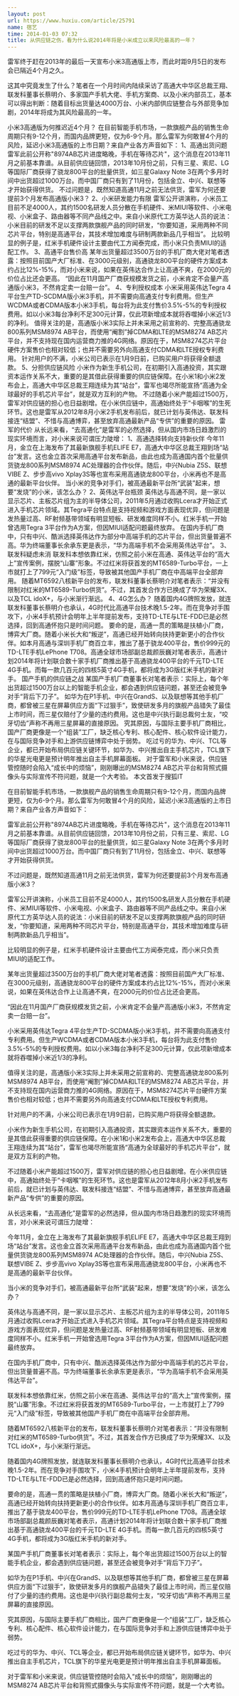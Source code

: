 ```yaml
---
layout: post
url: https://www.huxiu.com/article/25791
name: 宿艺
time: 2014-01-03 07:32
title: 从供应链之伤，看为什么说2014年将是小米成立以来风险最高的一年？
---
```

雷军终于赶在2013年的最后一天宣布小米3高通版上市，而此时距9月5日的发布会已隔近4个月之久。

这其中究竟发生了什么？笔者在一个月时间内陆续采访了高通大中华区总裁王翔、联发科董事长蔡明介、多家国产手机大佬、手机方案商、以及小米内部员工，基本可以得出判断：随着目标出货量达4000万台、小米内部供应链整合与外部竞争加剧，2014年将成为其风险最高的一年。

小米3高通版为何推迟近4个月？ 在目前智能手机市场，一款旗舰产品的销售生命周期只有9-12个月，而国内品牌更短，仅为6-9个月。那么雷军为何敢冒4个月的风险，延迟小米3高通版的上市日期？来自产业各方声音如下： 1、高通出货问题 雷军此前公开称"8974AB芯片进度略晚，手机在等待芯片"，这个消息在2013年11月之前基本靠谱。从目前供应链回馈，2013年10月份之前，只有三星、索尼、LG等国际厂商获得了骁龙800平台的批量供货，如三星Galaxy Note 3在两个多月时间中出货超过1000万台。而中国厂商只有到了11月份，包括金立、中兴、联想等才开始获得供货。 不过问题是，既然知道高通11月之前无法供货，雷军为何还要提前3个月发布高通版小米3？ 2、小米研发能力有限 雷军公开讲演称，小米员工目前不足4000人，其约1500名研发人员分散在手机硬件、米MIUI等软件、小米电视、小米盒子、路由器等不同产品线之中。来自小米原代工方英华达人员的说法：小米目前的研发不足以支撑两款旗舰产品的同时研发，“你要知道，采用两种不同芯片平台，特别是高通平台，其技术增加难度与研制两款新品几乎相当”。 比较明显的例子是，红米手机硬件设计主要由代工方闻泰完成，而小米只负责MIUI的适配工作。 3、高通平台售价高 某年出货量超过3500万台的手机厂商大佬对笔者透露：按照目前国产大厂标准、在3000元级别，高通骁龙800平台的硬件方案成本约占比12%-15%，而对小米来说，如果在英伟达合作上让高通不爽，在2000元的价位占比还会更高。 “因此在11月国产厂商获规模发货之前，小米肯定不会量产高通版小米3，不然肯定卖一台赔一台”。 4、专利授权成本 小米采用英伟达Tegra 4平台生产TD-SCDMA版小米3手机，并不需要向高通支付专利费用。但生产WCDMA或者CDMA版本小米3手机，每台将为此支付售价3.5%-5%的专利授权费用。如以小米3每台净利不足300元计算，仅此项新增成本就将吞噬掉小米近1/3的净利。 值得关注的是，高通版小米3实际上并未采用之前宣称的、完整高通骁龙800系列MSM8974 AB平台，而使用“阉割”掉CDMA和LTE的MSM8274 AB芯片平台，并不支持现在国内运营商力推的4G网络。原因在于，MSM8274芯片平台硬件方案售价也相对较低；也并不需要另外向高通支付CDMA和LTE授权专利费用。 针对用户的不满，小米公司已表示在1月9日前，已购买用户将获得全额退款。 5、分担供应链风险 小米作为新生手机公司，在初期引入高通投资，其实跟资本运作关系不大，重要的是其借此获得重要的供应链保障。在小米1和小米2发布会上，高通大中华区总裁王翔连续为其“站台”，雷军也竭尽所能宣扬“高通为全球最好的手机芯片平台”，就是双方互利的产物。 不过随着小米产能超过1500万，雷军对供应链的担心也日益剧增。在小米供应链中，高通始终处于“卡咽喉”的生死环节。这也是雷军从2012年8月小米2手机发布前后，就已计划与英伟达、联发科接连“结盟”、不惜与高通博弈，甚至放弃高通最新产品“专供”的重要的原因。 雷军的代价 从长远来看，“去高通化”是雷军的必然选择，但从国内市场日趋激烈的现实环境而言，对小米来说可谓压力陡增： 1、高通选择转向支持新伙伴 今年11月，金立在上海发布了其最新旗舰手机ELIFE E7，高通大中华区总裁王翔到场“站台”发言。这也金立首次采用高通平台发布新品，由此也成为高通国内首个批量供货骁龙800系列MSM8974 AC处理器的合作伙伴。随后，中兴Nubia Z5S、联想VIBE Z、步步高vivo Xplay3S等也宣布采用高通骁龙800平台，小米再也不是高通的最新平台伙伴。 当小米的竞争对手们，被高通最新平台所“武装”起来，想要“发烧”的小米，该怎么办？ 2、英伟达平台瓶颈 英伟达与高通不同，是一家以显示芯片、主板芯片组为主的半导体公司，2011年5月通过收购Lcera才开始正式进入手机芯片领域。其Tegra平台特点是支持视频和游戏方面表现优异，但问题是发热量过高、RF射频基带领域有明显短板、研发难度同样不小。红米手机一开始曾选用Tegra 3平台作为A方案，但因MIUI适配问题最终放弃。 在国内手机厂商中，只有中兴、酷派选择英伟达作为部分中高端手机的芯片平台，但出货量普遍不高。华为终端董事长余承东更是表示，“华为高端手机不会采用英伟达平台”。 3、联发科疑虑未消 联发科本想依靠红米，仿照之前小米在高通、英伟达平台的“高大上”宣传案例，摆脱“山寨”形象。不过红米将获首发的MT6589-Turbo平台，一上市就打上了799元“入门级”标签，导致被其他国产手机厂商在中高端平台全部弃用。 随着MT6592八核新平台的发布，联发科董事长蔡明介对笔者表示：“并没有限制对红米的MT6589-Turbo供货”。不过，其首发合作方已换成了华为荣耀3X、以及TCL idoX+，与小米渐行渐远。 4、4G怎么办？ 随着国内4G牌照发放，就连联发科董事长蔡明介也承认，4G时代比高通平台技术晚1.5-2年。而在竞争对手围攻下，小米4手机预计会明年上半年提前发布，支持TD-LTE与LTE-FDD已是必然选择，回到高通怀抱只是时间问题。 要命的是，高通一贯的策略是扶植小厂商，博弈大厂商。随着小米长大和“叛逆”，高通已经开始转向扶持更新更小的合作伙伴。如本月高通与深圳手机厂商百立丰，推出了基于骁龙400平台，售价999元的TD-LTE手机LePhone T708。高通全球市场部副总裁颜辰巍对笔者表示，高通计划2014年将计划联合数十家手机厂商推出基于高通骁龙400平台的千元TD-LTE 4G手机。而每一款几百元的四核5英寸4G手机，都将成为3G版红米手机的新对手。 国产手机的供应链之战 某国产手机厂商董事长对笔者表示：实际上，每个年出货超过1500万台以上的智能手机企业，都会遇到供应链问题，甚至还会被竞争对手“背后下刀子”。 如华为在P1手机、中兴在GrandS、以及联想等其他手机厂商，都曾被三星在屏幕供应方面“下过狠手”，致使研发多月的旗舰产品错失了最佳上市时间，而三星仅赔付了少量的违约费用。这也是中兴执行副总裁何士友，“咬牙切齿”声称不再用三星屏幕的直接原因。 究其原因，与国际主要手机厂商相比，国产厂商更像是一个“组装”工厂，缺乏核心专利、核心配件、核心软件设计能力，在与国际竞争对手和上游供应链博弈中处于弱势。 吃过亏的华为、中兴、TCL等企业，都已开始布局供应链关键环节，如华为、中兴推出自主手机芯片，TCL旗下的华星光电更是预计明年推出自主手机屏幕面板。 对于雷军和小米来说，供应链管控随时会陷入“成长中的烦恼”，刚刚曝出的MSM8274 AB芯片平台和背照式摄像头与实际宣传不符问题，就是一个大考验。 本文首发于搜狐IT

在目前智能手机市场，一款旗舰产品的销售生命周期只有9-12个月，而国内品牌更短，仅为6-9个月。那么雷军为何敢冒4个月的风险，延迟小米3高通版的上市日期？来自产业各方声音如下：

雷军此前公开称"8974AB芯片进度略晚，手机在等待芯片"，这个消息在2013年11月之前基本靠谱。从目前供应链回馈，2013年10月份之前，只有三星、索尼、LG等国际厂商获得了骁龙800平台的批量供货，如三星Galaxy Note 3在两个多月时间中出货超过1000万台。而中国厂商只有到了11月份，包括金立、中兴、联想等才开始获得供货。

不过问题是，既然知道高通11月之前无法供货，雷军为何还要提前3个月发布高通版小米3？

雷军公开讲演称，小米员工目前不足4000人，其约1500名研发人员分散在手机硬件、米MIUI等软件、小米电视、小米盒子、路由器等不同产品线之中。来自小米原代工方英华达人员的说法：小米目前的研发不足以支撑两款旗舰产品的同时研发，“你要知道，采用两种不同芯片平台，特别是高通平台，其技术增加难度与研制两款新品几乎相当”。

比较明显的例子是，红米手机硬件设计主要由代工方闻泰完成，而小米只负责MIUI的适配工作。

某年出货量超过3500万台的手机厂商大佬对笔者透露：按照目前国产大厂标准、在3000元级别，高通骁龙800平台的硬件方案成本约占比12%-15%，而对小米来说，如果在英伟达合作上让高通不爽，在2000元的价位占比还会更高。

“因此在11月国产厂商获规模发货之前，小米肯定不会量产高通版小米3，不然肯定卖一台赔一台”。

小米采用英伟达Tegra 4平台生产TD-SCDMA版小米3手机，并不需要向高通支付专利费用。但生产WCDMA或者CDMA版本小米3手机，每台将为此支付售价3.5%-5%的专利授权费用。如以小米3每台净利不足300元计算，仅此项新增成本就将吞噬掉小米近1/3的净利。

值得关注的是，高通版小米3实际上并未采用之前宣称的、完整高通骁龙800系列MSM8974 AB平台，而使用“阉割”掉CDMA和LTE的MSM8274 AB芯片平台，并不支持现在国内运营商力推的4G网络。原因在于，MSM8274芯片平台硬件方案售价也相对较低；也并不需要另外向高通支付CDMA和LTE授权专利费用。

针对用户的不满，小米公司已表示在1月9日前，已购买用户将获得全额退款。

小米作为新生手机公司，在初期引入高通投资，其实跟资本运作关系不大，重要的是其借此获得重要的供应链保障。在小米1和小米2发布会上，高通大中华区总裁王翔连续为其“站台”，雷军也竭尽所能宣扬“高通为全球最好的手机芯片平台”，就是双方互利的产物。

不过随着小米产能超过1500万，雷军对供应链的担心也日益剧增。在小米供应链中，高通始终处于“卡咽喉”的生死环节。这也是雷军从2012年8月小米2手机发布前后，就已计划与英伟达、联发科接连“结盟”、不惜与高通博弈，甚至放弃高通最新产品“专供”的重要的原因。

从长远来看，“去高通化”是雷军的必然选择，但从国内市场日趋激烈的现实环境而言，对小米来说可谓压力陡增：

今年11月，金立在上海发布了其最新旗舰手机ELIFE E7，高通大中华区总裁王翔到场“站台”发言。这也金立首次采用高通平台发布新品，由此也成为高通国内首个批量供货骁龙800系列MSM8974 AC处理器的合作伙伴。随后，中兴Nubia Z5S、联想VIBE Z、步步高vivo Xplay3S等也宣布采用高通骁龙800平台，小米再也不是高通的最新平台伙伴。

当小米的竞争对手们，被高通最新平台所“武装”起来，想要“发烧”的小米，该怎么办？

英伟达与高通不同，是一家以显示芯片、主板芯片组为主的半导体公司，2011年5月通过收购Lcera才开始正式进入手机芯片领域。其Tegra平台特点是支持视频和游戏方面表现优异，但问题是发热量过高、RF射频基带领域有明显短板、研发难度同样不小。红米手机一开始曾选用Tegra 3平台作为A方案，但因MIUI适配问题最终放弃。

在国内手机厂商中，只有中兴、酷派选择英伟达作为部分中高端手机的芯片平台，但出货量普遍不高。华为终端董事长余承东更是表示，“华为高端手机不会采用英伟达平台”。

联发科本想依靠红米，仿照之前小米在高通、英伟达平台的“高大上”宣传案例，摆脱“山寨”形象。不过红米将获首发的MT6589-Turbo平台，一上市就打上了799元“入门级”标签，导致被其他国产手机厂商在中高端平台全部弃用。

随着MT6592八核新平台的发布，联发科董事长蔡明介对笔者表示：“并没有限制对红米的MT6589-Turbo供货”。不过，其首发合作方已换成了华为荣耀3X、以及TCL idoX+，与小米渐行渐远。

随着国内4G牌照发放，就连联发科董事长蔡明介也承认，4G时代比高通平台技术晚1.5-2年。而在竞争对手围攻下，小米4手机预计会明年上半年提前发布，支持TD-LTE与LTE-FDD已是必然选择，回到高通怀抱只是时间问题。

要命的是，高通一贯的策略是扶植小厂商，博弈大厂商。随着小米长大和“叛逆”，高通已经开始转向扶持更新更小的合作伙伴。如本月高通与深圳手机厂商百立丰，推出了基于骁龙400平台，售价999元的TD-LTE手机LePhone T708。高通全球市场部副总裁颜辰巍对笔者表示，高通计划2014年将计划联合数十家手机厂商推出基于高通骁龙400平台的千元TD-LTE 4G手机。而每一款几百元的四核5英寸4G手机，都将成为3G版红米手机的新对手。

某国产手机厂商董事长对笔者表示：实际上，每个年出货超过1500万台以上的智能手机企业，都会遇到供应链问题，甚至还会被竞争对手“背后下刀子”。

如华为在P1手机、中兴在GrandS、以及联想等其他手机厂商，都曾被三星在屏幕供应方面“下过狠手”，致使研发多月的旗舰产品错失了最佳上市时间，而三星仅赔付了少量的违约费用。这也是中兴执行副总裁何士友，“咬牙切齿”声称不再用三星屏幕的直接原因。

究其原因，与国际主要手机厂商相比，国产厂商更像是一个“组装”工厂，缺乏核心专利、核心配件、核心软件设计能力，在与国际竞争对手和上游供应链博弈中处于弱势。

吃过亏的华为、中兴、TCL等企业，都已开始布局供应链关键环节，如华为、中兴推出自主手机芯片，TCL旗下的华星光电更是预计明年推出自主手机屏幕面板。

对于雷军和小米来说，供应链管控随时会陷入“成长中的烦恼”，刚刚曝出的MSM8274 AB芯片平台和背照式摄像头与实际宣传不符问题，就是一个大考验。

